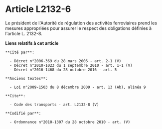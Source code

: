 # Article L2132-6

Le président de l'Autorité de régulation des activités ferroviaires prend les mesures appropriées pour assurer le respect des
obligations définies à l'article L. 2132-8.

**Liens relatifs à cet article**

	**Cité par**:

	  - Décret n°2006-369 du 28 mars 2006 - art. 2-1 (V)
	  - Décret n°2010-1023 du 1 septembre 2010 - art. 1-1 (V)
	  - Décret n°2016-1468 du 28 octobre 2016 - art. 5

	**Anciens textes**:

	  - Loi n°2009-1503 du 8 décembre 2009 - art. 13 (Ab), alinéa 9

	**Cite**:

	  - Code des transports - art. L2132-8 (V)

	**Codifié par**:

	  - Ordonnance n°2010-1307 du 28 octobre 2010 - art. (V)
